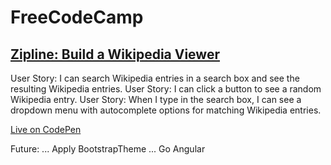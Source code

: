 # FreeCodeCamp
## [Zipline: Build a Wikipedia Viewer](http://www.freecodecamp.com/challenges/zipline-build-a-wikipedia-viewer)

User Story: I can search Wikipedia entries in a search box and see the resulting Wikipedia entries.
User Story: I can click a button to see a random Wikipedia entry.
User Story: When I type in the search box, I can see a dropdown menu with autocomplete options for matching Wikipedia entries.

[Live on CodePen](http://codepen.io/mashrafm/pen/PPLbGw)

Future:
... Apply BootstrapTheme
... Go Angular